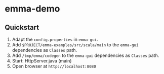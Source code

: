 # emma-demo

## Quickstart

1. Adapt the `config.properties` in `emma-gui`.
1. Add `$PROJECT/emma-examples/src/scala/main` to the `emma-gui` dependencies as `Classes` path.
1. Add `/tmp/emma/codegen` to the `emma-gui` dependencies as `Classes` path.
1. Start: HttpServer.java (main)
1. Open browser at `http://localhost:8080`

